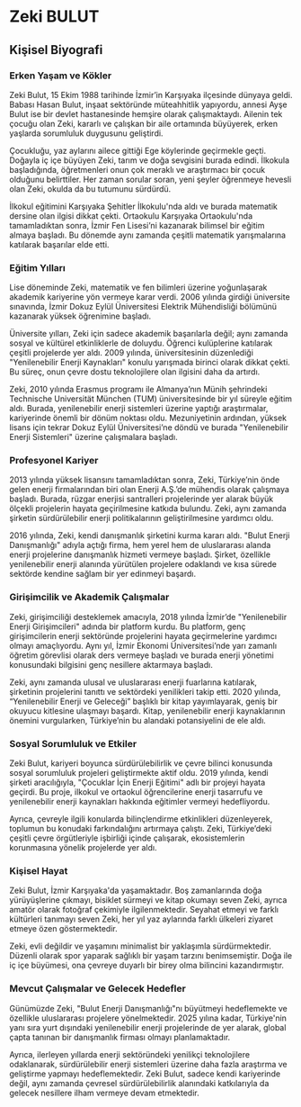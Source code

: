 # Zeki BULUT

## Kişisel Biyografi

### Erken Yaşam ve Kökler

Zeki Bulut, 15 Ekim 1988 tarihinde İzmir’in Karşıyaka ilçesinde dünyaya geldi. Babası Hasan Bulut, inşaat sektöründe müteahhitlik yapıyordu, annesi Ayşe Bulut ise bir devlet hastanesinde hemşire olarak çalışmaktaydı. Ailenin tek çocuğu olan Zeki, kararlı ve çalışkan bir aile ortamında büyüyerek, erken yaşlarda sorumluluk duygusunu geliştirdi.

Çocukluğu, yaz aylarını ailece gittiği Ege köylerinde geçirmekle geçti. Doğayla iç içe büyüyen Zeki, tarım ve doğa sevgisini burada edindi. İlkokula başladığında, öğretmenleri onun çok meraklı ve araştırmacı bir çocuk olduğunu belirttiler. Her zaman sorular soran, yeni şeyler öğrenmeye hevesli olan Zeki, okulda da bu tutumunu sürdürdü.

İlkokul eğitimini Karşıyaka Şehitler İlkokulu'nda aldı ve burada matematik dersine olan ilgisi dikkat çekti. Ortaokulu Karşıyaka Ortaokulu'nda tamamladıktan sonra, İzmir Fen Lisesi’ni kazanarak bilimsel bir eğitim almaya başladı. Bu dönemde aynı zamanda çeşitli matematik yarışmalarına katılarak başarılar elde etti.

### Eğitim Yılları

Lise döneminde Zeki, matematik ve fen bilimleri üzerine yoğunlaşarak akademik kariyerine yön vermeye karar verdi. 2006 yılında girdiği üniversite sınavında, İzmir Dokuz Eylül Üniversitesi Elektrik Mühendisliği bölümünü kazanarak yüksek öğrenimine başladı.

Üniversite yılları, Zeki için sadece akademik başarılarla değil; aynı zamanda sosyal ve kültürel etkinliklerle de doluydu. Öğrenci kulüplerine katılarak çeşitli projelerde yer aldı. 2009 yılında, üniversitesinin düzenlediği "Yenilenebilir Enerji Kaynakları" konulu yarışmada birinci olarak dikkat çekti. Bu süreç, onun çevre dostu teknolojilere olan ilgisini daha da artırdı.

Zeki, 2010 yılında Erasmus programı ile Almanya’nın Münih şehrindeki Technische Universität München (TUM) üniversitesinde bir yıl süreyle eğitim aldı. Burada, yenilenebilir enerji sistemleri üzerine yaptığı araştırmalar, kariyerinde önemli bir dönüm noktası oldu. Mezuniyetinin ardından, yüksek lisans için tekrar Dokuz Eylül Üniversitesi’ne döndü ve burada "Yenilenebilir Enerji Sistemleri" üzerine çalışmalara başladı.

### Profesyonel Kariyer

2013 yılında yüksek lisansını tamamladıktan sonra, Zeki, Türkiye’nin önde gelen enerji firmalarından biri olan Enerji A.Ş.’de mühendis olarak çalışmaya başladı. Burada, rüzgar enerjisi santralleri projelerinde yer alarak büyük ölçekli projelerin hayata geçirilmesine katkıda bulundu. Zeki, aynı zamanda şirketin sürdürülebilir enerji politikalarının geliştirilmesine yardımcı oldu.

2016 yılında, Zeki, kendi danışmanlık şirketini kurma kararı aldı. "Bulut Enerji Danışmanlığı" adıyla açtığı firma, hem yerel hem de uluslararası alanda enerji projelerine danışmanlık hizmeti vermeye başladı. Şirket, özellikle yenilenebilir enerji alanında yürütülen projelere odaklandı ve kısa sürede sektörde kendine sağlam bir yer edinmeyi başardı.

### Girişimcilik ve Akademik Çalışmalar

Zeki, girişimciliği desteklemek amacıyla, 2018 yılında İzmir’de "Yenilenebilir Enerji Girişimcileri" adında bir platform kurdu. Bu platform, genç girişimcilerin enerji sektöründe projelerini hayata geçirmelerine yardımcı olmayı amaçlıyordu. Aynı yıl, İzmir Ekonomi Üniversitesi’nde yarı zamanlı öğretim görevlisi olarak ders vermeye başladı ve burada enerji yönetimi konusundaki bilgisini genç nesillere aktarmaya başladı.

Zeki, aynı zamanda ulusal ve uluslararası enerji fuarlarına katılarak, şirketinin projelerini tanıttı ve sektördeki yenilikleri takip etti. 2020 yılında, “Yenilenebilir Enerji ve Geleceği” başlıklı bir kitap yayımlayarak, geniş bir okuyucu kitlesine ulaşmayı başardı. Kitap, yenilenebilir enerji kaynaklarının önemini vurgularken, Türkiye’nin bu alandaki potansiyelini de ele aldı.

### Sosyal Sorumluluk ve Etkiler

Zeki Bulut, kariyeri boyunca sürdürülebilirlik ve çevre bilinci konusunda sosyal sorumluluk projeleri geliştirmekte aktif oldu. 2019 yılında, kendi şirketi aracılığıyla, "Çocuklar İçin Enerji Eğitimi" adlı bir projeyi hayata geçirdi. Bu proje, ilkokul ve ortaokul öğrencilerine enerji tasarrufu ve yenilenebilir enerji kaynakları hakkında eğitimler vermeyi hedefliyordu.

Ayrıca, çevreyle ilgili konularda bilinçlendirme etkinlikleri düzenleyerek, toplumun bu konudaki farkındalığını artırmaya çalıştı. Zeki, Türkiye’deki çeşitli çevre örgütleriyle işbirliği içinde çalışarak, ekosistemlerin korunmasına yönelik projelerde yer aldı.

### Kişisel Hayat

Zeki Bulut, İzmir Karşıyaka'da yaşamaktadır. Boş zamanlarında doğa yürüyüşlerine çıkmayı, bisiklet sürmeyi ve kitap okumayı seven Zeki, ayrıca amatör olarak fotoğraf çekimiyle ilgilenmektedir. Seyahat etmeyi ve farklı kültürleri tanımayı seven Zeki, her yıl yaz aylarında farklı ülkeleri ziyaret etmeye özen göstermektedir.

Zeki, evli değildir ve yaşamını minimalist bir yaklaşımla sürdürmektedir. Düzenli olarak spor yaparak sağlıklı bir yaşam tarzını benimsemiştir. Doğa ile iç içe büyümesi, ona çevreye duyarlı bir birey olma bilincini kazandırmıştır.

### Mevcut Çalışmalar ve Gelecek Hedefler

Günümüzde Zeki, "Bulut Enerji Danışmanlığı"nı büyütmeyi hedeflemekte ve özellikle uluslararası projelere yönelmektedir. 2025 yılına kadar, Türkiye'nin yanı sıra yurt dışındaki yenilenebilir enerji projelerinde de yer alarak, global çapta tanınan bir danışmanlık firması olmayı planlamaktadır.

Ayrıca, ilerleyen yıllarda enerji sektöründeki yenilikçi teknolojilere odaklanarak, sürdürülebilir enerji sistemleri üzerine daha fazla araştırma ve geliştirme yapmayı hedeflemektedir. Zeki Bulut, sadece kendi kariyerinde değil, aynı zamanda çevresel sürdürülebilirlik alanındaki katkılarıyla da gelecek nesillere ilham vermeye devam etmektedir.